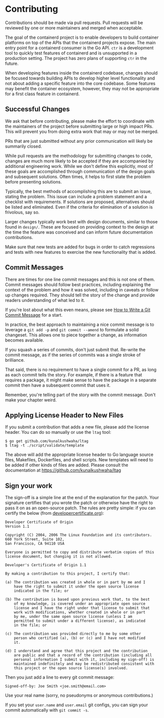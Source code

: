 # Contributing

Contributions should be made via pull requests. Pull requests will be reviewed
by one or more maintainers and merged when acceptable.

The goal of the containerd project is to enable developers to build container
platforms on top of the APIs that the containerd projects expose.
The main entry point for a containerd consumer is the Go API. `ctr` is a
development tool to quickly test features of containerd and is unsupported in
a production setting. The project has zero plans of supporting `ctr` in the future.

When developing features inside the containerd codebase, changes should be focused
towards building APIs to develop higher level functionality and not about adding a
specific feature into the core codebase.
Some features may benefit the container ecosystem, however, they may not be
appropriate for a first class feature in containerd.

## Successful Changes

We ask that before contributing, please make the effort to coordinate with the
maintainers of the project before submitting large or high impact PRs. This
will prevent you from doing extra work that may or may not be merged.

PRs that are just submitted without any prior communication will likely be
summarily closed.

While pull requests are the methodology for submitting changes to code, changes
are much more likely to be accepted if they are accompanied by additional
engineering work. While we don't define this explicitly, most of these goals
are accomplished through communication of the design goals and subsequent
solutions. Often times, it helps to first state the problem before presenting
solutions.

Typically, the best methods of accomplishing this are to submit an issue,
stating the problem. This issue can include a problem statement and a
checklist with requirements. If solutions are proposed, alternatives should be
listed and eliminated. Even if the criteria for elimination of a solution is
frivolous, say so.

Larger changes typically work best with design documents, similar to those found
in `design/`. These are focused on providing context to the design at the time
the feature was conceived and can inform future documentation contributions.

Make sure that new tests are added for bugs in order to catch regressions and tests
with new features to exercise the new functionality that is added.

## Commit Messages

There are times for one line commit messages and this is not one of them.
Commit messages should follow best practices, including explaining the context
of the problem and how it was solved, including in caveats or follow up changes
required. They should tell the story of the change and provide readers
understanding of what led to it.

If you're lost about what this even means, please see [How to Write a Git
Commit Message](http://chris.beams.io/posts/git-commit/) for a start.

In practice, the best approach to maintaining a nice commit message is to
leverage a `git add -p` and `git commit --amend` to formulate a solid
changeset. This allows one to piece together a change, as information becomes
available.

If you squash a series of commits, don't just submit that. Re-write the commit
message, as if the series of commits was a single stroke of brilliance.

That said, there is no requirement to have a single commit for a PR, as long as
each commit tells the story. For example, if there is a feature that requires a
package, it might make sense to have the package in a separate commit then have
a subsequent commit that uses it.

Remember, you're telling part of the story with the commit message. Don't make
your chapter weird.

## Applying License Header to New Files

If you submit a contribution that adds a new file, please add the license
header. You can do so manually or use the `ltag` tool:


```console
$ go get github.com/kunalkushwaha/ltag
$ ltag -t ./script/validate/template
```

The above will add the appropriate license header to Go language source files,
 Makefiles, Dockerfiles, and shell scripts. New templates will need to be added
 if other kinds of files are added. Please consult the
documentation at https://github.com/kunalkushwaha/ltag

## Sign your work

The sign-off is a simple line at the end of the explanation for the patch. Your
signature certifies that you wrote the patch or otherwise have the right to pass
it on as an open-source patch. The rules are pretty simple: if you can certify
the below (from [developercertificate.org](http://developercertificate.org/)):

```
Developer Certificate of Origin
Version 1.1

Copyright (C) 2004, 2006 The Linux Foundation and its contributors.
660 York Street, Suite 102,
San Francisco, CA 94110 USA

Everyone is permitted to copy and distribute verbatim copies of this
license document, but changing it is not allowed.

Developer's Certificate of Origin 1.1

By making a contribution to this project, I certify that:

(a) The contribution was created in whole or in part by me and I
    have the right to submit it under the open source license
    indicated in the file; or

(b) The contribution is based upon previous work that, to the best
    of my knowledge, is covered under an appropriate open source
    license and I have the right under that license to submit that
    work with modifications, whether created in whole or in part
    by me, under the same open source license (unless I am
    permitted to submit under a different license), as indicated
    in the file; or

(c) The contribution was provided directly to me by some other
    person who certified (a), (b) or (c) and I have not modified
    it.

(d) I understand and agree that this project and the contribution
    are public and that a record of the contribution (including all
    personal information I submit with it, including my sign-off) is
    maintained indefinitely and may be redistributed consistent with
    this project or the open source license(s) involved.
```

Then you just add a line to every git commit message:

    Signed-off-by: Joe Smith <joe.smith@email.com>

Use your real name (sorry, no pseudonyms or anonymous contributions.)

If you set your `user.name` and `user.email` git configs, you can sign your
commit automatically with `git commit -s`.
